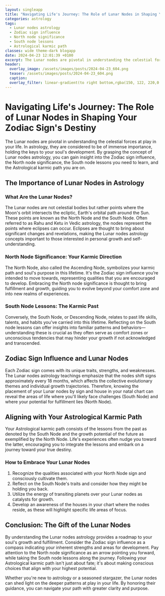 ```yaml
---
layout: singleapp
title: "Navigating Life's Journey: The Role of Lunar Nodes in Shaping Your Zodiac Sign's Destiny"
categories: astrology
tags:
  - Lunar nodes astrology
  - Zodiac sign influence
  - North node significance
  - South node lessons
  - Astrological karmic path
classes: wide theme-dark blogapp
date: 2024-04-23 12:01:39 +0100
excerpt: The Lunar nodes are pivotal in understanding the celestial forces at play in your life.
header:
  overlay_image: /assets/images/posts/2024-04-23_604.png
  teaser: /assets/images/posts/2024-04-23_604.png
  caption:
  overlay_filter: linear-gradient(to right bottom,rgba(150, 122, 220,0.8), rgba(255,245,208,0.5))
---
```


# Navigating Life's Journey: The Role of Lunar Nodes in Shaping Your Zodiac Sign's Destiny

The Lunar nodes are pivotal in understanding the celestial forces at play in your life. In astrology, they are considered to be of immense importance, holding the keys to your soul's development. By grasping the concept of Lunar nodes astrology, you can gain insight into the Zodiac sign influence, the North node significance, the South node lessons you need to learn, and the Astrological karmic path you are on.

## The Importance of Lunar Nodes in Astrology

### What Are the Lunar Nodes?

The Lunar nodes are not celestial bodies but rather points where the Moon's orbit intersects the ecliptic, Earth's orbital path around the Sun. These points are known as the North Node and the South Node. Often referred to as Rahu and Ketu in Vedic astrology, the nodes represent the points where eclipses can occur. Eclipses are thought to bring about significant changes and revelations, making the Lunar nodes astrology concepts important to those interested in personal growth and self-understanding.

### North Node Significance: Your Karmic Direction

The North Node, also called the Ascending Node, symbolizes your karmic path and soul's purpose in this lifetime. It's the Zodiac sign influence you’re intended to move towards, representing qualities that you are encouraged to develop. Embracing the North node significance is thought to bring fulfillment and growth, guiding you to evolve beyond your comfort zone and into new realms of experiences.

### South Node Lessons: The Karmic Past

Conversely, the South Node, or Descending Node, relates to past life skills, talents, and habits you've carried into this lifetime. Reflecting on the South node lessons can offer insights into familiar patterns and behaviors—understanding these is crucial as they often serve as comfort zones or unconscious tendencies that may hinder your growth if not acknowledged and transcended.

## Zodiac Sign Influence and Lunar Nodes

Each Zodiac sign comes with its unique traits, strengths, and weaknesses. The Lunar nodes astrology teachings emphasize that the nodes shift signs approximately every 18 months, which affects the collective evolutionary themes and individual growth trajectories. Therefore, knowing the placement of your Lunar nodes by sign and house in your natal chart can reveal the areas of life where you'll likely face challenges (South Node) and where your potential for fulfillment lies (North Node).

## Aligning with Your Astrological Karmic Path

Your Astrological karmic path consists of the lessons from the past as denoted by the South Node and the growth potential of the future as exemplified by the North Node. Life's experiences often nudge you toward the latter, encouraging you to integrate the lessons and embark on a journey toward your true destiny.

### How to Embrace Your Lunar Nodes

1. Recognize the qualities associated with your North Node sign and consciously cultivate them.
2. Reflect on the South Node's traits and consider how they might be holding you back.
3. Utilize the energy of transiting planets over your Lunar nodes as catalysts for growth.
4. Develop an awareness of the houses in your chart where the nodes reside, as these will highlight specific life areas of focus.

## Conclusion: The Gift of the Lunar Nodes

By understanding the Lunar nodes astrology provides a roadmap to your soul's growth and fulfillment. Consider the Zodiac sign influence as a compass indicating your inherent strengths and areas for development. Pay attention to the North node significance as an arrow pointing you forward, while taking the South node lessons along the journey. Following your Astrological karmic path isn't just about fate; it's about making conscious choices that align with your highest potential.

Whether you're new to astrology or a seasoned stargazer, the Lunar nodes can shed light on the deeper patterns at play in your life. By honoring their guidance, you can navigate your path with greater clarity and purpose.
